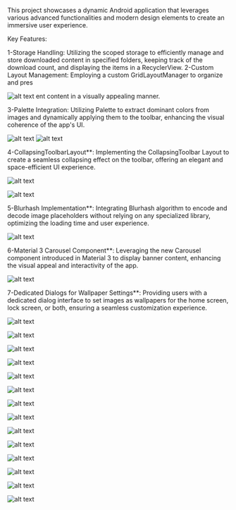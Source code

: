 
This project showcases a dynamic Android application that leverages various advanced functionalities and modern design elements to create an immersive user experience.

Key Features:

1-Storage Handling: Utilizing the scoped storage to efficiently manage and store downloaded content in specified folders, keeping track of the download count, and displaying the items in a RecyclerView.
2-Custom Layout Management: Employing a custom GridLayoutManager to organize and pres

![alt text](https://bayanbox.ir/view/4895536225275684723/Screenshot-2024-01-04-10-19-53-001-com.mehdisekoba.wallpaper.jpg)
ent content in a visually appealing manner.

3-Palette Integration: Utilizing Palette to extract dominant colors from images and dynamically applying them to the toolbar, enhancing the visual coherence of the app's UI.

![alt text](https://bayanbox.ir/view/6915377510385123391/Screenshot-2024-01-04-10-17-37-851-com.mehdisekoba.wallpaper.jpg)
![alt text](https://bayanbox.ir/view/32229444645464007/Screenshot-2024-01-04-10-18-55-583-com.mehdisekoba.wallpaper.jpg)


4-CollapsingToolbarLayout**: Implementing the CollapsingToolbar
Layout to create a seamless collapsing effect on the toolbar, offering an elegant and space-efficient UI experience.

![alt text](https://bayanbox.ir/view/4895536225275684723/Screenshot-2024-01-04-10-19-53-001-com.mehdisekoba.wallpaper.jpg)

![alt text](https://bayanbox.ir/view/9056206366635618236/Screenshot-2024-01-04-10-19-48-696-com.mehdisekoba.wallpaper.jpg)

5-Blurhash Implementation**: Integrating Blurhash algorithm to encode and decode image placeholders without relying on any specialized library, optimizing the loading time and user experience.

![alt text](https://bayanbox.ir/view/6915377510385123391/Screenshot-2024-01-04-10-17-37-851-com.mehdisekoba.wallpaper.jpg)

6-Material 3 Carousel Component**: Leveraging the new Carousel component introduced in Material 3 to display banner content, enhancing the visual appeal and interactivity of the app.

![alt text](https://bayanbox.ir/view/8652757601280147373/Screenshot-2024-01-04-10-16-45-758-com.mehdisekoba.wallpaper.jpg)

7-Dedicated Dialogs for Wallpaper Settings**: Providing users with a dedicated dialog interface to set images as wallpapers for the home screen, lock screen, or both, ensuring a seamless customization experience.

![alt text](https://bayanbox.ir/view/8652757601280147373/Screenshot-2024-01-04-10-16-45-758-com.mehdisekoba.wallpaper.jpg)

![alt text](https://bayanbox.ir/view/236555473301537861/Screenshot-2024-01-04-10-17-26-654-com.mehdisekoba.wallpaper-1.jpg)

![alt text](https://bayanbox.ir/view/2364582262754519286/Screenshot-2024-01-04-10-16-58-584-com.mehdisekoba.wallpaper.jpg)

![alt text](https://bayanbox.ir/view/7171630326786025366/Screenshot-2024-01-04-10-19-59-792-com.mehdisekoba.wallpaper.jpg)

![alt text](https://bayanbox.ir/view/7964900493024718205/Screenshot-2024-01-04-10-20-05-605-com.mehdisekoba.wallpaper.jpg)

![alt text](https://bayanbox.ir/view/7313382114941489392/Screenshot-2024-01-04-10-47-07-329-com.mehdisekoba.wallpaper.jpg)

![alt text](https://bayanbox.ir/view/2957296460756584820/Screenshot-2024-01-04-10-47-14-051-com.mehdisekoba.wallpaper.jpg)

![alt text](https://bayanbox.ir/view/4098176577432756308/Screenshot-2024-01-04-10-47-23-841-com.mehdisekoba.wallpaper.jpg)

![alt text](https://bayanbox.ir/view/5775687350348333022/Screenshot-2024-01-04-10-18-33-913-com.mehdisekoba.wallpaper.jpg)

![alt text](https://bayanbox.ir/view/5775687350348333022/Screenshot-2024-01-04-10-18-33-913-com.mehdisekoba.wallpaper.jpg)

![alt text](https://bayanbox.ir/view/7231425293179124998/Screenshot-2024-01-04-10-18-24-579-com.mehdisekoba.wallpaper.jpg)

![alt text](https://bayanbox.ir/view/7138796958451341118/Screenshot-2024-01-04-10-18-06-614-com.mehdisekoba.wallpaper.jpg)

![alt text](https://bayanbox.ir/view/217522035833341610/Screenshot-2024-01-04-10-18-01-262-com.mehdisekoba.wallpaper.jpg)

![alt text](https://bayanbox.ir/view/7852506219527876999/Screenshot-2024-01-04-10-17-54-762-com.mehdisekoba.wallpaper-1.jpg)





